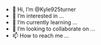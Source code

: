 - 👋 Hi, I’m @Kyle925turner
- 👀 I’m interested in ...
- 🌱 I’m currently learning ...
- 💞️ I’m looking to collaborate on ...
- 📫 How to reach me ...

<!---
Kyle925turner/Kyle925turner is a ✨ special ✨ repository because its `README.md` (this file) appears on your GitHub profile.
You can click the Preview link to take a look at your changes.
--->
